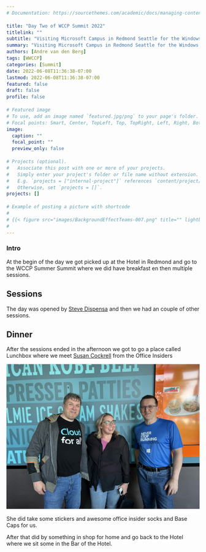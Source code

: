 ```yaml
---
# Documentation: https://sourcethemes.com/academic/docs/managing-content/

title: "Day Two of WCCP Summit 2022"
titlelink: ""
subtitle: "Visiting Microsoft Campus in Redmond Seattle for the Windows Connection Program Summit 2022"
summary: "Visiting Microsoft Campus in Redmond Seattle for the Windows Connection Program Summit 2022"
authors: [Andre van den Berg]
tags: [WWCCP]
categories: [Summit]
date: 2022-06-08T11:36:38-07:00
lastmod: 2022-06-08T11:36:38-07:00
featured: false
draft: false
profile: false

# Featured image
# To use, add an image named `featured.jpg/png` to your page's folder.
# Focal points: Smart, Center, TopLeft, Top, TopRight, Left, Right, BottomLeft, Bottom, BottomRight.
image:
  caption: ""
  focal_point: ""
  preview_only: false

# Projects (optional).
#   Associate this post with one or more of your projects.
#   Simply enter your project's folder or file name without extension.
#   E.g. `projects = ["internal-project"]` references `content/project/deep-learning/index.md`.
#   Otherwise, set `projects = []`.
projects: []

# Example of posting a picture with shortcode
#
# {{< figure src="images/BackgroundEffectTeams-007.png" title="" lightbox="true" >}}
#
---
```


### Intro

At the begin of the day we got picked up at the Hotel in Redmond and go to the WCCP Summer Summit where we did have breakfast en then multiple sessions. 

## Sessions

The day was opened by [Steve Dispensa](<https://twitter.com/dispensa>) and then we had an couple of other sessions.

## Dinner

After the sessions ended in the afternoon we got to go a place called Lunchbox where we meet [Susan Cockrell](https://twitter.com/SusanWCockrell) from the Office Insiders

![WCCP-Summit-001](images/20220609_002020261_iOS.jpg "WCCP-Summit-001")

She did take some stickers and awesome office insider socks and Base Caps for us.

After that did by something in shop for home and go back to the Hotel where we sit some in the Bar of the Hotel.

